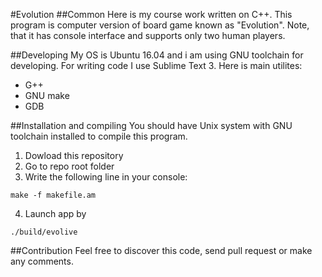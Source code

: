 
#Evolution
##Common
Here is my course work written on C++. This program is computer version of board game known as "Evolution".
Note, that it has console interface and supports only two human players.

##Developing
My OS is Ubuntu 16.04 and i am using GNU toolchain for developing. For writing code I use Sublime Text 3. 
Here is main utilites:
* G++
* GNU make
* GDB

##Installation and compiling
You should have Unix system with GNU toolchain installed to compile this program. 
1) Dowload this repository
2) Go to repo root folder
3) Write the following line in your console:
```
make -f makefile.am
```
4) Launch app by
```
./build/evolive
```

##Contribution
Feel free to discover this code, send pull request or make any comments.
